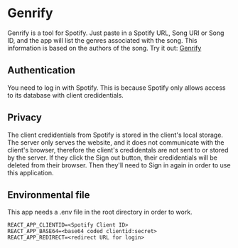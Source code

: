# Genrify
Genrify is a tool for Spotify. Just paste in a Spotify URL, Song URI or Song ID, and the app will list the genres associated with the song. This information is based on the authors of the song.
Try it out: [Genrify](http://genrify.berente.net)
## Authentication
You need to log in with Spotify. This is because Spotify only allows access to its database with client credidentials.
## Privacy
The client credidentials from Spotify is stored in the client's local storage. The server only serves the website, and it does not communicate with the client's browser, therefore the client's credidentals are not sent to or stored by the server. If they click the Sign out button, their credidentials will be deleted from their browser. Then they'll need to Sign in again in order to use this application.
## Environmental file
This app needs a .env file in the root directory in order to work.
```
REACT_APP_CLIENTID=<Spotify Client ID>
REACT_APP_BASE64=<base64 coded clientid:secret>
REACT_APP_REDIRECT=<redirect URL for login>
```
